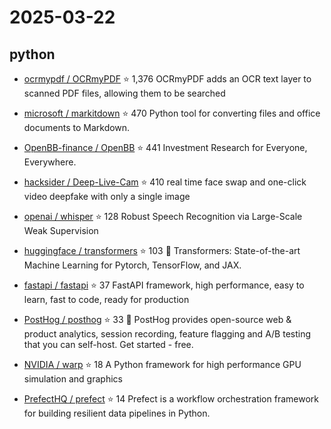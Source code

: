 # 2025-03-22

## python

* [ocrmypdf / OCRmyPDF](https://github.com/ocrmypdf/OCRmyPDF) ⭐ 1,376
  OCRmyPDF adds an OCR text layer to scanned PDF files, allowing them to be searched

* [microsoft / markitdown](https://github.com/microsoft/markitdown) ⭐ 470
  Python tool for converting files and office documents to Markdown.

* [OpenBB-finance / OpenBB](https://github.com/OpenBB-finance/OpenBB) ⭐ 441
  Investment Research for Everyone, Everywhere.

* [hacksider / Deep-Live-Cam](https://github.com/hacksider/Deep-Live-Cam) ⭐ 410
  real time face swap and one-click video deepfake with only a single image

* [openai / whisper](https://github.com/openai/whisper) ⭐ 128
  Robust Speech Recognition via Large-Scale Weak Supervision

* [huggingface / transformers](https://github.com/huggingface/transformers) ⭐ 103
  🤗 Transformers: State-of-the-art Machine Learning for Pytorch, TensorFlow, and JAX.

* [fastapi / fastapi](https://github.com/fastapi/fastapi) ⭐ 37
  FastAPI framework, high performance, easy to learn, fast to code, ready for production

* [PostHog / posthog](https://github.com/PostHog/posthog) ⭐ 33
  🦔 PostHog provides open-source web & product analytics, session recording, feature flagging and A/B testing that you can self-host. Get started - free.

* [NVIDIA / warp](https://github.com/NVIDIA/warp) ⭐ 18
  A Python framework for high performance GPU simulation and graphics

* [PrefectHQ / prefect](https://github.com/PrefectHQ/prefect) ⭐ 14
  Prefect is a workflow orchestration framework for building resilient data pipelines in Python.

